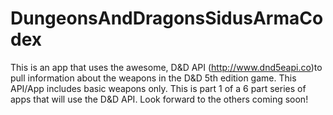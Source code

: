 # DungeonsAndDragonsSidusArmaCodex
This is an app that uses the awesome, D&amp;D API (http://www.dnd5eapi.co)to pull information about the weapons in the D&amp;D 5th edition game. This API/App includes basic weapons only.  This is part 1 of a 6 part series of apps that will use the D&amp;D API. Look forward to the others coming soon!

